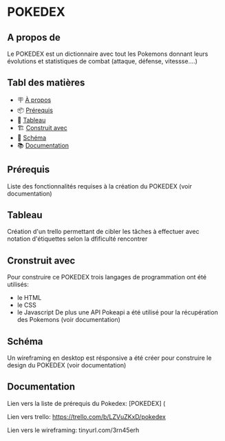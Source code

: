 # POKEDEX
## A propos de

Le POKEDEX est un dictionnaire avec tout les Pokemons donnant leurs évolutions et statistiques de combat (attaque, défense, vitessse....)

## Tabl des matières

- 🪧 [À propos](#à-propos)
- 📦 [Prérequis](#prérequis)
- 🚀 [Tableau](#tableau)
- 🏗️ [Construit avec](#construit-avec)
- 📝 [Schéma](#schéma)
- 📚 [Documentation](#documentation)

## Prérequis

Liste des fonctionnalités requises à la création du POKEDEX (voir documentation)

## Tableau

Création d'un trello permettant de cibler les tâches à effectuer avec notation d'étiquettes selon la dfificulté rencontrer

## Cronstruit avec

Pour construire ce POKEDEX trois langages de programmation ont été utilisés:
- le HTML
-  le CSS
-  le Javascript
De plus une API Pokeapi a été utilisé pour la récupération des Pokemons (voir documentation)


## Schéma

Un wireframing en desktop est résponsive a été créer pour construire le design du POKEDEX (voir documentation)

## Documentation

Lien vers la liste de prérequis du Pokedex: 
[POKEDEX] (

Lien vers trello:
https://trello.com/b/LZVuZKxD/pokedex

Lien vers le wireframing:
tinyurl.com/3rn45erh







